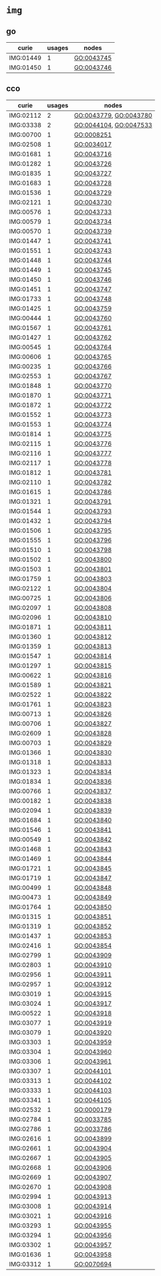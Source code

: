 # `img`

## go

| curie     |   usages | nodes                                                   |
|-----------|----------|---------------------------------------------------------|
| IMG:01449 |        1 | [GO:0043745](http://purl.obolibrary.org/obo/GO_0043745) |
| IMG:01450 |        1 | [GO:0043746](http://purl.obolibrary.org/obo/GO_0043746) |

## cco

| curie     |   usages | nodes                                                                                                            |
|-----------|----------|------------------------------------------------------------------------------------------------------------------|
| IMG:02112 |        2 | [GO:0043779](http://purl.obolibrary.org/obo/GO_0043779), [GO:0043780](http://purl.obolibrary.org/obo/GO_0043780) |
| IMG:03338 |        2 | [GO:0044104](http://purl.obolibrary.org/obo/GO_0044104), [GO:0047533](http://purl.obolibrary.org/obo/GO_0047533) |
| IMG:00700 |        1 | [GO:0008251](http://purl.obolibrary.org/obo/GO_0008251)                                                          |
| IMG:02508 |        1 | [GO:0034017](http://purl.obolibrary.org/obo/GO_0034017)                                                          |
| IMG:01681 |        1 | [GO:0043716](http://purl.obolibrary.org/obo/GO_0043716)                                                          |
| IMG:01282 |        1 | [GO:0043726](http://purl.obolibrary.org/obo/GO_0043726)                                                          |
| IMG:01835 |        1 | [GO:0043727](http://purl.obolibrary.org/obo/GO_0043727)                                                          |
| IMG:01683 |        1 | [GO:0043728](http://purl.obolibrary.org/obo/GO_0043728)                                                          |
| IMG:01536 |        1 | [GO:0043729](http://purl.obolibrary.org/obo/GO_0043729)                                                          |
| IMG:02121 |        1 | [GO:0043730](http://purl.obolibrary.org/obo/GO_0043730)                                                          |
| IMG:00576 |        1 | [GO:0043733](http://purl.obolibrary.org/obo/GO_0043733)                                                          |
| IMG:00579 |        1 | [GO:0043734](http://purl.obolibrary.org/obo/GO_0043734)                                                          |
| IMG:00570 |        1 | [GO:0043739](http://purl.obolibrary.org/obo/GO_0043739)                                                          |
| IMG:01447 |        1 | [GO:0043741](http://purl.obolibrary.org/obo/GO_0043741)                                                          |
| IMG:01551 |        1 | [GO:0043743](http://purl.obolibrary.org/obo/GO_0043743)                                                          |
| IMG:01448 |        1 | [GO:0043744](http://purl.obolibrary.org/obo/GO_0043744)                                                          |
| IMG:01449 |        1 | [GO:0043745](http://purl.obolibrary.org/obo/GO_0043745)                                                          |
| IMG:01450 |        1 | [GO:0043746](http://purl.obolibrary.org/obo/GO_0043746)                                                          |
| IMG:01451 |        1 | [GO:0043747](http://purl.obolibrary.org/obo/GO_0043747)                                                          |
| IMG:01733 |        1 | [GO:0043748](http://purl.obolibrary.org/obo/GO_0043748)                                                          |
| IMG:01425 |        1 | [GO:0043759](http://purl.obolibrary.org/obo/GO_0043759)                                                          |
| IMG:00444 |        1 | [GO:0043760](http://purl.obolibrary.org/obo/GO_0043760)                                                          |
| IMG:01567 |        1 | [GO:0043761](http://purl.obolibrary.org/obo/GO_0043761)                                                          |
| IMG:01427 |        1 | [GO:0043762](http://purl.obolibrary.org/obo/GO_0043762)                                                          |
| IMG:00545 |        1 | [GO:0043764](http://purl.obolibrary.org/obo/GO_0043764)                                                          |
| IMG:00606 |        1 | [GO:0043765](http://purl.obolibrary.org/obo/GO_0043765)                                                          |
| IMG:00235 |        1 | [GO:0043766](http://purl.obolibrary.org/obo/GO_0043766)                                                          |
| IMG:02553 |        1 | [GO:0043767](http://purl.obolibrary.org/obo/GO_0043767)                                                          |
| IMG:01848 |        1 | [GO:0043770](http://purl.obolibrary.org/obo/GO_0043770)                                                          |
| IMG:01870 |        1 | [GO:0043771](http://purl.obolibrary.org/obo/GO_0043771)                                                          |
| IMG:01872 |        1 | [GO:0043772](http://purl.obolibrary.org/obo/GO_0043772)                                                          |
| IMG:01552 |        1 | [GO:0043773](http://purl.obolibrary.org/obo/GO_0043773)                                                          |
| IMG:01553 |        1 | [GO:0043774](http://purl.obolibrary.org/obo/GO_0043774)                                                          |
| IMG:01814 |        1 | [GO:0043775](http://purl.obolibrary.org/obo/GO_0043775)                                                          |
| IMG:02115 |        1 | [GO:0043776](http://purl.obolibrary.org/obo/GO_0043776)                                                          |
| IMG:02116 |        1 | [GO:0043777](http://purl.obolibrary.org/obo/GO_0043777)                                                          |
| IMG:02117 |        1 | [GO:0043778](http://purl.obolibrary.org/obo/GO_0043778)                                                          |
| IMG:01812 |        1 | [GO:0043781](http://purl.obolibrary.org/obo/GO_0043781)                                                          |
| IMG:02110 |        1 | [GO:0043782](http://purl.obolibrary.org/obo/GO_0043782)                                                          |
| IMG:01615 |        1 | [GO:0043786](http://purl.obolibrary.org/obo/GO_0043786)                                                          |
| IMG:01321 |        1 | [GO:0043791](http://purl.obolibrary.org/obo/GO_0043791)                                                          |
| IMG:01544 |        1 | [GO:0043793](http://purl.obolibrary.org/obo/GO_0043793)                                                          |
| IMG:01432 |        1 | [GO:0043794](http://purl.obolibrary.org/obo/GO_0043794)                                                          |
| IMG:01506 |        1 | [GO:0043795](http://purl.obolibrary.org/obo/GO_0043795)                                                          |
| IMG:01555 |        1 | [GO:0043796](http://purl.obolibrary.org/obo/GO_0043796)                                                          |
| IMG:01510 |        1 | [GO:0043798](http://purl.obolibrary.org/obo/GO_0043798)                                                          |
| IMG:01502 |        1 | [GO:0043800](http://purl.obolibrary.org/obo/GO_0043800)                                                          |
| IMG:01503 |        1 | [GO:0043801](http://purl.obolibrary.org/obo/GO_0043801)                                                          |
| IMG:01759 |        1 | [GO:0043803](http://purl.obolibrary.org/obo/GO_0043803)                                                          |
| IMG:02122 |        1 | [GO:0043804](http://purl.obolibrary.org/obo/GO_0043804)                                                          |
| IMG:00725 |        1 | [GO:0043806](http://purl.obolibrary.org/obo/GO_0043806)                                                          |
| IMG:02097 |        1 | [GO:0043808](http://purl.obolibrary.org/obo/GO_0043808)                                                          |
| IMG:02096 |        1 | [GO:0043810](http://purl.obolibrary.org/obo/GO_0043810)                                                          |
| IMG:01871 |        1 | [GO:0043811](http://purl.obolibrary.org/obo/GO_0043811)                                                          |
| IMG:01360 |        1 | [GO:0043812](http://purl.obolibrary.org/obo/GO_0043812)                                                          |
| IMG:01359 |        1 | [GO:0043813](http://purl.obolibrary.org/obo/GO_0043813)                                                          |
| IMG:01547 |        1 | [GO:0043814](http://purl.obolibrary.org/obo/GO_0043814)                                                          |
| IMG:01297 |        1 | [GO:0043815](http://purl.obolibrary.org/obo/GO_0043815)                                                          |
| IMG:00622 |        1 | [GO:0043816](http://purl.obolibrary.org/obo/GO_0043816)                                                          |
| IMG:01589 |        1 | [GO:0043821](http://purl.obolibrary.org/obo/GO_0043821)                                                          |
| IMG:02522 |        1 | [GO:0043822](http://purl.obolibrary.org/obo/GO_0043822)                                                          |
| IMG:01761 |        1 | [GO:0043823](http://purl.obolibrary.org/obo/GO_0043823)                                                          |
| IMG:00713 |        1 | [GO:0043826](http://purl.obolibrary.org/obo/GO_0043826)                                                          |
| IMG:00706 |        1 | [GO:0043827](http://purl.obolibrary.org/obo/GO_0043827)                                                          |
| IMG:02609 |        1 | [GO:0043828](http://purl.obolibrary.org/obo/GO_0043828)                                                          |
| IMG:00703 |        1 | [GO:0043829](http://purl.obolibrary.org/obo/GO_0043829)                                                          |
| IMG:01366 |        1 | [GO:0043830](http://purl.obolibrary.org/obo/GO_0043830)                                                          |
| IMG:01318 |        1 | [GO:0043833](http://purl.obolibrary.org/obo/GO_0043833)                                                          |
| IMG:01323 |        1 | [GO:0043834](http://purl.obolibrary.org/obo/GO_0043834)                                                          |
| IMG:01834 |        1 | [GO:0043836](http://purl.obolibrary.org/obo/GO_0043836)                                                          |
| IMG:00766 |        1 | [GO:0043837](http://purl.obolibrary.org/obo/GO_0043837)                                                          |
| IMG:00182 |        1 | [GO:0043838](http://purl.obolibrary.org/obo/GO_0043838)                                                          |
| IMG:02094 |        1 | [GO:0043839](http://purl.obolibrary.org/obo/GO_0043839)                                                          |
| IMG:01684 |        1 | [GO:0043840](http://purl.obolibrary.org/obo/GO_0043840)                                                          |
| IMG:01546 |        1 | [GO:0043841](http://purl.obolibrary.org/obo/GO_0043841)                                                          |
| IMG:00549 |        1 | [GO:0043842](http://purl.obolibrary.org/obo/GO_0043842)                                                          |
| IMG:01468 |        1 | [GO:0043843](http://purl.obolibrary.org/obo/GO_0043843)                                                          |
| IMG:01469 |        1 | [GO:0043844](http://purl.obolibrary.org/obo/GO_0043844)                                                          |
| IMG:01721 |        1 | [GO:0043845](http://purl.obolibrary.org/obo/GO_0043845)                                                          |
| IMG:01719 |        1 | [GO:0043847](http://purl.obolibrary.org/obo/GO_0043847)                                                          |
| IMG:00499 |        1 | [GO:0043848](http://purl.obolibrary.org/obo/GO_0043848)                                                          |
| IMG:00473 |        1 | [GO:0043849](http://purl.obolibrary.org/obo/GO_0043849)                                                          |
| IMG:01764 |        1 | [GO:0043850](http://purl.obolibrary.org/obo/GO_0043850)                                                          |
| IMG:01315 |        1 | [GO:0043851](http://purl.obolibrary.org/obo/GO_0043851)                                                          |
| IMG:01319 |        1 | [GO:0043852](http://purl.obolibrary.org/obo/GO_0043852)                                                          |
| IMG:01437 |        1 | [GO:0043853](http://purl.obolibrary.org/obo/GO_0043853)                                                          |
| IMG:02416 |        1 | [GO:0043854](http://purl.obolibrary.org/obo/GO_0043854)                                                          |
| IMG:02799 |        1 | [GO:0043909](http://purl.obolibrary.org/obo/GO_0043909)                                                          |
| IMG:02803 |        1 | [GO:0043910](http://purl.obolibrary.org/obo/GO_0043910)                                                          |
| IMG:02956 |        1 | [GO:0043911](http://purl.obolibrary.org/obo/GO_0043911)                                                          |
| IMG:02957 |        1 | [GO:0043912](http://purl.obolibrary.org/obo/GO_0043912)                                                          |
| IMG:03019 |        1 | [GO:0043915](http://purl.obolibrary.org/obo/GO_0043915)                                                          |
| IMG:03024 |        1 | [GO:0043917](http://purl.obolibrary.org/obo/GO_0043917)                                                          |
| IMG:00522 |        1 | [GO:0043918](http://purl.obolibrary.org/obo/GO_0043918)                                                          |
| IMG:03077 |        1 | [GO:0043919](http://purl.obolibrary.org/obo/GO_0043919)                                                          |
| IMG:03079 |        1 | [GO:0043920](http://purl.obolibrary.org/obo/GO_0043920)                                                          |
| IMG:03303 |        1 | [GO:0043959](http://purl.obolibrary.org/obo/GO_0043959)                                                          |
| IMG:03304 |        1 | [GO:0043960](http://purl.obolibrary.org/obo/GO_0043960)                                                          |
| IMG:03306 |        1 | [GO:0043961](http://purl.obolibrary.org/obo/GO_0043961)                                                          |
| IMG:03307 |        1 | [GO:0044101](http://purl.obolibrary.org/obo/GO_0044101)                                                          |
| IMG:03313 |        1 | [GO:0044102](http://purl.obolibrary.org/obo/GO_0044102)                                                          |
| IMG:03333 |        1 | [GO:0044103](http://purl.obolibrary.org/obo/GO_0044103)                                                          |
| IMG:03341 |        1 | [GO:0044105](http://purl.obolibrary.org/obo/GO_0044105)                                                          |
| IMG:02532 |        1 | [GO:0000179](http://purl.obolibrary.org/obo/GO_0000179)                                                          |
| IMG:02784 |        1 | [GO:0033785](http://purl.obolibrary.org/obo/GO_0033785)                                                          |
| IMG:02786 |        1 | [GO:0033786](http://purl.obolibrary.org/obo/GO_0033786)                                                          |
| IMG:02616 |        1 | [GO:0043899](http://purl.obolibrary.org/obo/GO_0043899)                                                          |
| IMG:02661 |        1 | [GO:0043904](http://purl.obolibrary.org/obo/GO_0043904)                                                          |
| IMG:02667 |        1 | [GO:0043905](http://purl.obolibrary.org/obo/GO_0043905)                                                          |
| IMG:02668 |        1 | [GO:0043906](http://purl.obolibrary.org/obo/GO_0043906)                                                          |
| IMG:02669 |        1 | [GO:0043907](http://purl.obolibrary.org/obo/GO_0043907)                                                          |
| IMG:02670 |        1 | [GO:0043908](http://purl.obolibrary.org/obo/GO_0043908)                                                          |
| IMG:02994 |        1 | [GO:0043913](http://purl.obolibrary.org/obo/GO_0043913)                                                          |
| IMG:03008 |        1 | [GO:0043914](http://purl.obolibrary.org/obo/GO_0043914)                                                          |
| IMG:03021 |        1 | [GO:0043916](http://purl.obolibrary.org/obo/GO_0043916)                                                          |
| IMG:03293 |        1 | [GO:0043955](http://purl.obolibrary.org/obo/GO_0043955)                                                          |
| IMG:03294 |        1 | [GO:0043956](http://purl.obolibrary.org/obo/GO_0043956)                                                          |
| IMG:03302 |        1 | [GO:0043957](http://purl.obolibrary.org/obo/GO_0043957)                                                          |
| IMG:01636 |        1 | [GO:0043958](http://purl.obolibrary.org/obo/GO_0043958)                                                          |
| IMG:03312 |        1 | [GO:0070694](http://purl.obolibrary.org/obo/GO_0070694)                                                          |

